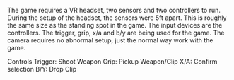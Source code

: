 The game requires a VR headset, two sensors and two controllers to run. During the setup of the
headset, the sensors were 5ft apart. This is roughly the same size as the standing spot in the game. The
input devices are the controllers. The trigger, grip, x/a and b/y are being used for the game. The camera
requires no abnormal setup, just the normal way work with the game.

Controls 
Trigger: Shoot Weapon
Grip: Pickup Weapon/Clip
X/A: Confirm selection
B/Y: Drop Clip
